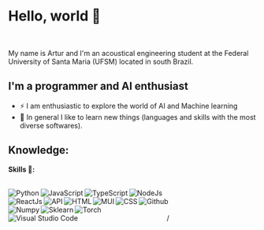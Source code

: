 
# Hello, world 👋

</br>

My name is Artur and I'm an acoustical engineering student at the Federal University of Santa Maria (UFSM) located in south Brazil.

## I'm a programmer and AI enthusiast

- ⚡ I am enthusiastic to explore the world of AI and Machine learning
- :book: In general I like to learn new things (languages and skills with the most diverse softwares).

## Knowledge:

**Skills 🚀:**

<br/>
<div style="text-align:center">
<img align="left" alt="Python" src="https://img.shields.io/badge/Python-3776AB.svg?style=for-the-badge&logo=Python&logoColor=white"/>
<img align="left" alt="JavaScript" src="https://img.shields.io/badge/JavaScript-F7DF1E.svg?style=for-the-badge&logo=JavaScript&logoColor=black"/>
<img align="left" alt="TypeScript" src="https://img.shields.io/badge/TypeScript-3178C6.svg?style=for-the-badge&logo=TypeScript&logoColor=white"/>
<img align="left" alt="NodeJs" src="https://img.shields.io/badge/Node.js-339933.svg?style=for-the-badge&logo=nodedotjs&logoColor=white"/>
<br/>
<img align="left" alt="ReactJs" src="https://img.shields.io/badge/React-61DAFB.svg?style=for-the-badge&logo=React&logoColor=black"/>
<img align="left" alt="API" src="https://img.shields.io/badge/FastAPI-009688.svg?style=for-the-badge&logo=FastAPI&logoColor=white"/>
<img align="left" alt="HTML" src="https://img.shields.io/badge/HTML5-E34F26.svg?style=for-the-badge&logo=HTML5&logoColor=white"/>
<img align="left" alt="MUI" src="https://img.shields.io/badge/MUI-007FFF.svg?style=for-the-badge&logo=MUI&logoColor=white"/>
<img align="left" alt="CSS" src="https://img.shields.io/badge/CSS%20Wizardry-F43059.svg?style=for-the-badge&logo=CSS-Wizardry&logoColor=white"/>
<img align="left" alt="Github" src="https://img.shields.io/badge/GitHub-181717.svg?style=for-the-badge&logo=GitHub&logoColor=white"/>
<br/>
<img align="left" alt="Numpy" src="https://img.shields.io/badge/NumPy-013243.svg?style=for-the-badge&logo=NumPy&logoColor=white"/>
<img align="left" alt="Sklearn" src="https://img.shields.io/badge/scikitlearn-F7931E.svg?style=for-the-badge&logo=scikit-learn&logoColor=white"/>
<img align="left" alt="Torch" src="https://img.shields.io/badge/PyTorch-EE4C2C.svg?style=for-the-badge&logo=PyTorch&logoColor=white"/>
<br>/
<img align="left" alt="Visual Studio Code" src="https://img.shields.io/badge/Visual_Studio_Code-0078D4?style=for-the-badge&logo=visual%20studio%20code&logoColor=white"/>

</div>


